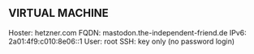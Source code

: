 VIRTUAL MACHINE
---------------

Hoster: hetzner.com
FQDN: mastodon.the-independent-friend.de
IPv6: 2a01:4f9:c010:8e06::1
User: root
SSH: key only (no password login)